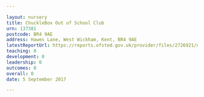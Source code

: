 ```yaml
---

layout: nursery
title: ChuckleBox Out of School Club
urn: 137381
postcode: BR4 9AE
address: Hawes Lane, West Wickham, Kent, BR4 9AE
latestReportUrl: https://reports.ofsted.gov.uk/provider/files/2726921/urn/137381.pdf
teaching: 0
development: 0
leadership: 0
outcomes: 0
overall: 0
date: 5 September 2017

---
```

